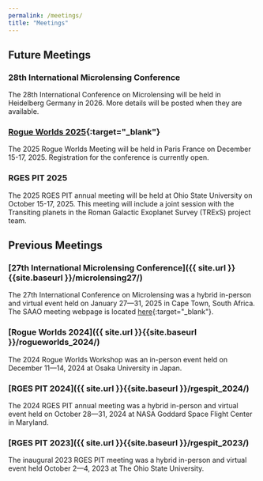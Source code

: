 ```yaml
---
permalink: /meetings/
title: "Meetings"
---
```


## Future Meetings

### 28th International Microlensing Conference
The 28th International Conference on Microlensing will be held in Heidelberg Germany in 2026. More details will be posted when they are available.

### [Rogue Worlds 2025](https://indico.iap.fr/event/47/overview){:target="_blank"}
The 2025 Rogue Worlds Meeting will be held in Paris France on December 15-17, 2025. Registration for the conference is currently open.

### RGES PIT 2025
The 2025 RGES PIT annual meeting will be held at Ohio State University on October 15-17, 2025. This meeting will include a joint session with the Transiting planets in the Roman Galactic Exoplanet Survey 
(TRExS) project team.

## Previous Meetings

### [27th International Microlensing Conference]({{ site.url }}{{site.baseurl }}/microlensing27/)
The 27th International Conference on Microlensing was a hybrid in-person and virtual event 
held on January 27&mdash;31, 2025 in Cape Town, South Africa. The SAAO meeting webpage is located [here](https://microlensing2025.saao.ac.za/){:target="_blank"}.

### [Rogue Worlds 2024]({{ site.url }}{{site.baseurl }}/rogueworlds_2024/)
The 2024 Rogue Worlds Workshop was an in-person event held on December 11&mdash;14, 2024 at Osaka University in Japan.

### [RGES PIT 2024]({{ site.url }}{{site.baseurl }}/rgespit_2024/)
The 2024 RGES PIT annual meeting was a hybrid in-person and virtual event held on October 28&mdash;31, 2024 at NASA Goddard Space Flight Center in Maryland.

### [RGES PIT 2023]({{ site.url }}{{site.baseurl }}/rgespit_2023/)
The inaugural 2023 RGES PIT meeting was a hybrid in-person and virtual event held October 2&mdash;4, 2023 at The Ohio State University.


<!--
Presentations and other content from the meeting are located at the shared [Google Drive](https://drive.google.com/drive/folders/19jXQoS-MlrB9ngSH88xYNPZsWGuRdr1R?usp=sharing){:target="_blank"}.

Presentations and other content from the meeting are located at the shared [Google Drive](https://drive.google.com/drive/folders/1Tvqta1kzw8RnbPNhmaGhxU883Rkz_Irh?usp=sharing){:target="_blank"}.



-->
